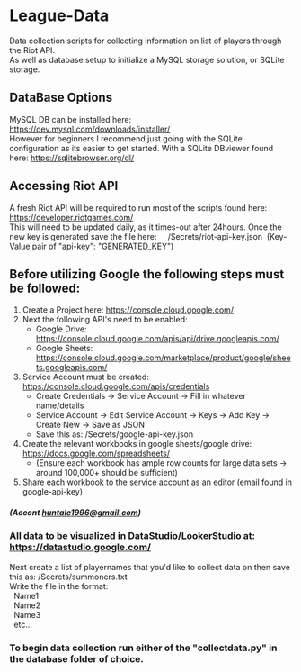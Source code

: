 # League-Data

Data collection scripts for collecting information on list of players through the Riot API.  
As well as database setup to initialize a MySQL storage solution, or SQLite storage.  

## DataBase Options
MySQL DB can be installed here: https://dev.mysql.com/downloads/installer/  
However for beginners I recommend just going with the SQLite configuration as its easier to get started.
With a SQLite DBviewer found here: https://sqlitebrowser.org/dl/

## Accessing Riot API
A fresh Riot API will be required to run most of the scripts found here: https://developer.riotgames.com/  
This will need to be updated daily, as it times-out after 24hours. Once the new key is generated save the file here:
&nbsp;&nbsp;&nbsp;&nbsp;/Secrets/riot-api-key.json&nbsp;&nbsp;(Key-Value pair of "api-key": "GENERATED_KEY") 

## Before utilizing Google the following steps must be followed:  
1. Create a Project here: https://console.cloud.google.com/  
2. Next the following API's need to be enabled:  
   * Google Drive: https://console.cloud.google.com/apis/api/drive.googleapis.com/  
   * Google Sheets: https://console.cloud.google.com/marketplace/product/google/sheets.googleapis.com/  
3. Service Account must be created: https://console.cloud.google.com/apis/credentials  
   * Create Credentials -> Service Account -> Fill in whatever name/details  
   * Service Account -> Edit Service Account -> Keys -> Add Key -> Create New -> Save as JSON  
   * Save this as: /Secrets/google-api-key.json 
4. Create the relevant workbooks in google sheets/google drive: https://docs.google.com/spreadsheets/  
   * (Ensure each workbook has ample row counts for large data sets -> around 100,000+ should be sufficient)  
5. Share each workbook to the service account as an editor (email found in google-api-key)  
##### (Accont huntale1996@gmail.com)
### All data to be visualized in DataStudio/LookerStudio at: https://datastudio.google.com/  

Next create a list of playernames that you'd like to collect data on then save this as: /Secrets/summoners.txt  
Write the file in the format:  
&nbsp;&nbsp;Name1  
&nbsp;&nbsp;Name2  
&nbsp;&nbsp;Name3  
&nbsp;&nbsp;etc...  
### To begin data collection run either of the "collectdata.py" in the database folder of choice.